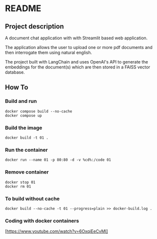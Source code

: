 # README

## Project description
A document chat application with with Streamlit based web application.

The application allows the user to upload one or more pdf documents and then interrogate them using natural english.

The project built with LangChain and uses OpenAI's API to generate the embeddings for the document(s) which are then stored in a FAISS vector database.

## How To

### Build and run

```shell
docker compose build --no-cache
docker compose up
```

### Build the image

```terminal
docker build -t 01 .
```

### Run the container

```terminal
docker run --name 01 -p 80:80 -d -v %cd%:/code 01
```

### Remove container

```terminal
docker stop 01
docker rm 01
```

### To build without cache

```shell
docker build --no-cache -t 01 --progress=plain >> docker-build.log .
```

### Coding with docker containers

[https://www.youtube.com/watch?v=6OxqiEeCvMI]
